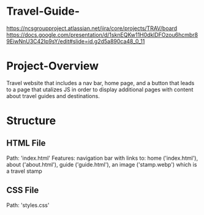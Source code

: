 # Travel-Guide-
https://ncsgroupproject.atlassian.net/jira/core/projects/TRAV/board
https://docs.google.com/presentation/d/1sknEQKw11H0dklDFOzou6hcmbr89EiwNnU3C42Ip9sY/edit#slide=id.g2d5a890ca48_0_11

# Project-Overview
Travel website that includes a nav bar, home page, and a button that leads to a page that utalizes JS in order to display additional pages with content about travel guides and destinations.

# Structure 
## HTML File 
Path: 'index.html'
Features: navigation bar with links to: home ('index.html'), about ('about.html'), guide ('guide.html'), an image ('stamp.webp') which is a travel stamp
## CSS File 
Path: 'styles.css'
